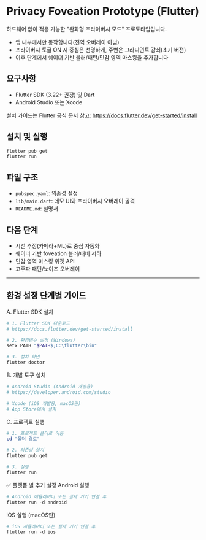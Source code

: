 # Privacy Foveation Prototype (Flutter)

하드웨어 없이 적용 가능한 "완화형 프라이버시 모드" 프로토타입입니다.

- 앱 내부에서만 동작합니다(전역 오버레이 아님)
- 프라이버시 토글 ON 시 중심은 선명하게, 주변은 그라디언트 감쇠(초기 버전)
- 이후 단계에서 쉐이더 기반 블러/패턴/민감 영역 마스킹을 추가합니다

## 요구사항
- Flutter SDK (3.22+ 권장) 및 Dart
- Android Studio 또는 Xcode

설치 가이드는 Flutter 공식 문서 참고: https://docs.flutter.dev/get-started/install

## 설치 및 실행
```bash
flutter pub get
flutter run
```

## 파일 구조
- `pubspec.yaml`: 의존성 설정
- `lib/main.dart`: 데모 UI와 프라이버시 오버레이 골격
- `README.md`: 설명서

## 다음 단계
- 시선 추정(카메라+ML)로 중심 자동화
- 쉐이더 기반 foveation 블러/대비 저하
- 민감 영역 마스킹 위젯 API
- 고주파 패턴/노이즈 오버레이

<hr/>

## 환경 설정 단계별 가이드
A. Flutter SDK 설치
```PowerShell
# 1. Flutter SDK 다운로드
# https://docs.flutter.dev/get-started/install

# 2. 환경변수 설정 (Windows)
setx PATH "$PATH$;C:\flutter\bin"

# 3. 설치 확인
flutter doctor
```

B. 개발 도구 설치
```PowerShell
# Android Studio (Android 개발용)
# https://developer.android.com/studio

# Xcode (iOS 개발용, macOS만)
# App Store에서 설치
```

C. 프로젝트 실행
```PowerShell
# 1. 프로젝트 폴더로 이동
cd "폴더 경로"

# 2. 의존성 설치
flutter pub get

# 3. 실행
flutter run
```

✅ 플랫폼 별 추가 설정
Android 실행
```PowerShell
# Android 에뮬레이터 또는 실제 기기 연결 후
flutter run -d android
```

iOS 실행 (macOS만)
```PowerShell
# iOS 시뮬레이터 또는 실제 기기 연결 후
flutter run -d ios
```